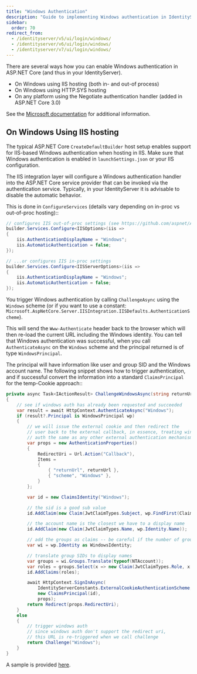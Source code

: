 ```yaml
---
title: "Windows Authentication"
description: "Guide to implementing Windows authentication in IdentityServer using various approaches including IIS hosting, HTTP.SYS hosting, and the Negotiate authentication handler, with detailed configuration instructions and code examples."
sidebar:
  order: 70
redirect_from:
  - /identityserver/v5/ui/login/windows/
  - /identityserver/v6/ui/login/windows/
  - /identityserver/v7/ui/login/windows/
---
```


There are several ways how you can enable Windows authentication in ASP.NET Core (and thus in your IdentityServer).

* On Windows using IIS hosting (both in- and out-of process)
* On Windows using HTTP.SYS hosting
* On any platform using the Negotiate authentication handler (added in ASP.NET Core 3.0)

See the [Microsoft documentation](https://docs.microsoft.com/en-us/aspnet/core/security/authentication/windowsauth?view=aspnetcore-5.0&tabs=visual-studio) for additional information.

## On Windows Using IIS hosting

The typical ASP.NET Core `CreateDefaultBuilder` host setup enables support for IIS-based Windows authentication when hosting in IIS.
Make sure that Windows authentication is enabled in `launchSettings.json` or your IIS configuration.

The IIS integration layer will configure a Windows authentication handler into the ASP.NET Core service provider that can
be invoked via the authentication service. Typically, in your IdentityServer it is advisable to disable the automatic behavior. 

This is done in `ConfigureServices` (details vary depending on in-proc vs out-of-proc hosting)::

```cs
// configures IIS out-of-proc settings (see https://github.com/aspnet/AspNetCore/issues/14882)
builder.Services.Configure<IISOptions>(iis =>
{
    iis.AuthenticationDisplayName = "Windows";
    iis.AutomaticAuthentication = false;
});

// ...or configures IIS in-proc settings
builder.Services.Configure<IISServerOptions>(iis =>
{
    iis.AuthenticationDisplayName = "Windows";
    iis.AutomaticAuthentication = false;
});
```

You trigger Windows authentication by calling `ChallengeAsync` using the `Windows` scheme (or if you want to use a constant: `Microsoft.AspNetCore.Server.IISIntegration.IISDefaults.AuthenticationScheme`).

This will send the `Www-Authenticate` header back to the browser which will then re-load the current URL including the Windows identity.
You can tell that Windows authentication was successful, when you call `AuthenticateAsync` on the `Windows` scheme and the principal returned
is of type `WindowsPrincipal`.

The principal will have information like user and group SID and the Windows account name. The following snippet shows how to
trigger authentication, and if successful convert the information into a standard `ClaimsPrincipal` for the temp-Cookie approach::

```cs
private async Task<IActionResult> ChallengeWindowsAsync(string returnUrl)
{
    // see if windows auth has already been requested and succeeded
    var result = await HttpContext.AuthenticateAsync("Windows");
    if (result?.Principal is WindowsPrincipal wp)
    {
        // we will issue the external cookie and then redirect the
        // user back to the external callback, in essence, treating windows
        // auth the same as any other external authentication mechanism
        var props = new AuthenticationProperties()
        {
            RedirectUri = Url.Action("Callback"),
            Items =
            {
                { "returnUrl", returnUrl },
                { "scheme", "Windows" },
            }
        };

        var id = new ClaimsIdentity("Windows");

        // the sid is a good sub value
        id.AddClaim(new Claim(JwtClaimTypes.Subject, wp.FindFirst(ClaimTypes.PrimarySid).Value));

        // the account name is the closest we have to a display name
        id.AddClaim(new Claim(JwtClaimTypes.Name, wp.Identity.Name));

        // add the groups as claims -- be careful if the number of groups is too large
        var wi = wp.Identity as WindowsIdentity;

        // translate group SIDs to display names
        var groups = wi.Groups.Translate(typeof(NTAccount));
        var roles = groups.Select(x => new Claim(JwtClaimTypes.Role, x.Value));
        id.AddClaims(roles);

        await HttpContext.SignInAsync(
            IdentityServerConstants.ExternalCookieAuthenticationScheme,
            new ClaimsPrincipal(id),
            props);
        return Redirect(props.RedirectUri);
    }
    else
    {
        // trigger windows auth
        // since windows auth don't support the redirect uri,
        // this URL is re-triggered when we call challenge
        return Challenge("Windows");
    }
}
```

A sample is provided [here](/identityserver/samples/ui.mdx#windows-authentication-with-iis-hosting).
